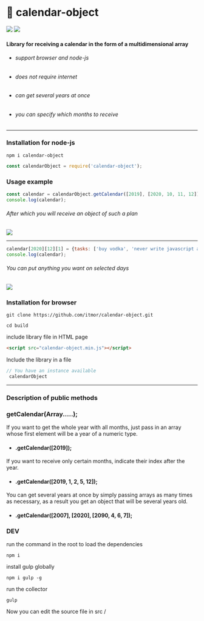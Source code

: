 # 📆 calendar-object 
![](https://img.shields.io/badge/licence-MIT-ff69b4) ![](https://img.shields.io/badge/version-v1.0-red)
#### Library for receiving a calendar in the form of a multidimensional array

  - ######  support browser and node-js
  - ######   does not require internet
  - ######  can get several years at once
  - ######   you can specify which months to receive
******
### Installation for node-js
```
npm i calendar-object
```

```Javascript
const calendarObject = require('calendar-object');
```
### Usage example
```javascript
const calendar = calendarObject.getCalendar([2019], [2020, 10, 11, 12]);
console.log(calendar);
```
###### After which you will receive an object of such a plan
![](https://i.ibb.co/YTPb7Fq/image.png)
******
```javascript
calendar[2020][12][1] = {tasks: ['buy vodka', 'never write javascript again']}
console.log(calendar);
```
###### You can put anything you want on selected days
![](https://i.ibb.co/X7DzCZR/Screenshot-1.png)
### Installation for browser
```
git clone https://github.com/itmor/calendar-object.git
```
```
cd build
```
include library file in HTML page
```HTML
<script src="calendar-object.min.js"></script>
```
Include the library in a file
```Javascript
// You have an instance available
 calendarObject
```
******
### Description of public methods
### getCalendar(Array<Number>.....);
If you want to get the whole year with all months, just pass in an array whose first element will be a year of a numeric type.
- #### .getCalendar([2019]);

If you want to receive only certain months, indicate their index after the year.
- #### .getCalendar([2019, 1, 2, 5, 12]);


You can get several years at once by simply passing arrays as many times as necessary, as a result you get an object that will be several years old.
- #### .getCalendar([2007], [2020], [2090, 4, 6, 7]);

### DEV
run the command in the root to load the dependencies
```
npm i 
```

install gulp globally
```
npm i gulp -g
```
run the collector
```
gulp
```
Now you can edit the source file in src /
